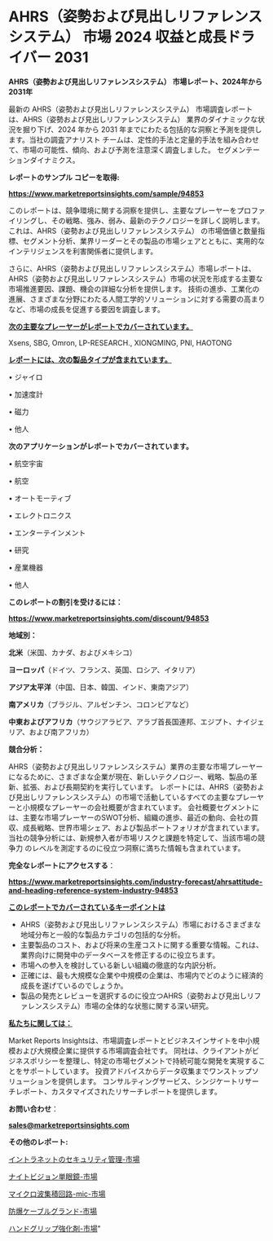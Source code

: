 # AHRS（姿勢および見出しリファレンスシステム） 市場 2024 収益と成長ドライバー 2031

<strong>AHRS（姿勢および見出しリファレンスシステム） 市場レポート、2024年から2031年</strong>

最新の AHRS（姿勢および見出しリファレンスシステム） 市場調査レポートは、AHRS（姿勢および見出しリファレンスシステム） 業界のダイナミックな状況を掘り下げ、2024 年から 2031 年までにわたる包括的な洞察と予測を提供します。当社の調査アナリスト チームは、定性的手法と定量的手法を組み合わせて、市場の可能性、傾向、および予測を注意深く調査しました。 セグメンテーションダイナミクス。



<strong>レポートのサンプル コピーを取得:</strong> <a href=https://www.marketreportsinsights.com/sample/94853>

<strong><u>https://www.marketreportsinsights.com/sample/94853</u></strong></a>

このレポートは、競争環境に関する洞察を提供し、主要なプレーヤーをプロファイリングし、その戦略、強み、弱み、最新のテクノロジーを詳しく説明します。 これは、AHRS（姿勢および見出しリファレンスシステム） の市場価値と数量指標、セグメント分析、業界リーダーとその製品の市場シェアとともに、実用的なインテリジェンスを利害関係者に提供します。

さらに、AHRS（姿勢および見出しリファレンスシステム）市場レポートは、AHRS（姿勢および見出しリファレンスシステム）市場の状況を形成する主要な市場推進要因、課題、機会の詳細な分析を提供します。 技術の進歩、工業化の進展、さまざまな分野にわたる人間工学的ソリューションに対する需要の高まりなど、市場の成長を促進する要因を調査します。



<strong><u>次の主要なプレーヤーがレポートでカバーされています。</u></strong>

Xsens, SBG, Omron, LP-RESEARCH., XIONGMING, PNI, HAOTONG



<strong><u><b>レポートには、次の製品タイプが含まれています。</b></u></strong>

• ジャイロ

• 加速度計

• 磁力

• 他人



<strong><b>次のアプリケーションがレポートでカバーされています。</b></strong>

• 航空宇宙

• 航空

• オートモーティブ

• エレクトロニクス

• エンターテインメント

• 研究

• 産業機器

• 他人



<strong><b>このレポートの割引を受けるには：</b></strong><a href=https://www.marketreportsinsights.com/discount/94853>

<strong><u>https://www.marketreportsinsights.com/discount/94853</u></strong></a>



<strong>地域別：</strong>



<strong>北米</strong>（米国、カナダ、およびメキシコ）



<strong>ヨーロッパ</strong>（ドイツ、フランス、英国、ロシア、イタリア）



<strong>アジア太平洋</strong>（中国、日本、韓国、インド、東南アジア）



<strong>南アメリカ</strong>（ブラジル、アルゼンチン、コロンビアなど）



<strong>中東およびアフリカ</strong>（サウジアラビア、アラブ首長国連邦、エジプト、ナイジェリア、および南アフリカ）



<strong>競合分析：</strong>

AHRS（姿勢および見出しリファレンスシステム）業界の主要な市場プレーヤーになるために、さまざまな企業が現在、新しいテクノロジー、戦略、製品の革新、拡張、および長期契約を実行しています。 レポートには、AHRS（姿勢および見出しリファレンスシステム）の市場で活動しているすべての主要なプレーヤーと小規模なプレーヤーの会社概要が含まれています。 会社概要セグメントには、主要な市場プレーヤーのSWOT分析、組織の進歩、最近の動向、会社の買収、成長戦略、世界市場シェア、および製品ポートフォリオが含まれています。 当社の競争分析には、新規参入者が市場リスクと課題を特定して、当該市場の競争力 のレベルを測定するのに役立つ洞察に満ちた情報も含まれています。



<strong>完全なレポートにアクセスする</strong>：

<a href=https://www.marketreportsinsights.com/industry-forecast/ahrsattitude-and-heading-reference-system-industry-94853>

<strong><u>https://www.marketreportsinsights.com/industry-forecast/ahrsattitude-and-heading-reference-system-industry-94853</u></strong></a>



<strong><u><b>このレポートでカバーされているキーポイントは</b></u></strong>
<ul>
  <li>AHRS（姿勢および見出しリファレンスシステム）市場におけるさまざまな地域分布と一般的な製品カテゴリの包括的な分析。</li>
  <li>主要製品のコスト、および将来の生産コストに関する重要な情報。これは、業界向けに開発中のデータベースを修正するのに役立ちます。</li>
  <li>市場への参入を検討している新しい組織の徹底的な内訳分析。</li>
  <li>正確には、最も大規模な企業や中規模の企業は、市場内でどのように経済的成長を遂げているのでしょうか。</li>
  <li>製品の発売とレビューを選択するのに役立つAHRS（姿勢および見出しリファレンスシステム）市場の全体的な状態に関する深い研究。</li>
</ul>


<strong><u><b>私たちに関しては：</b></u></strong>

Market Reports Insightsは、市場調査レポートとビジネスインサイトを中小規模および大規模企業に提供する市場調査会社です。 同社は、クライアントがビジネスポリシーを整理し、特定の市場セグメントで持続可能な開発を実現することをサポートしています。 投資アドバイスからデータ収集までワンストップソリューションを提供します。 コンサルティングサービス、シンジケートリサーチレポート、カスタマイズされたリサーチレポートを提供します。



<strong><b>お問い合わせ</b></strong>：

<a href=mailto:sales@marketreportsinsights.com>

<strong><u>sales@marketreportsinsights.com</u></strong></a>



<strong>その他のレポート:</strong>

<a href=https://www.linkedin.com/pulse/イントラネットのセキュリティ管理-市場-2023-総利益と主要ベンダー-xjtwf/>イントラネットのセキュリティ管理-市場</a>

<a href=https://www.linkedin.com/pulse/ナイトビジョン単眼鏡-市場-2023-総利益と主要ベンダー-2030-analytics-achievers-24-analysis-febjf/>ナイトビジョン単眼鏡-市場</a>

<a href=https://www.linkedin.com/pulse/マイクロ波集積回路-mic-市場-2023-新興市場-将来の動向と市場需要-yifjf/>マイクロ波集積回路-mic-市場</a>

<a href=https://www.linkedin.com/pulse/防爆ケーブルグランド-市場-2030-年までの需要に焦点を当てた-2023-bzv3f/>防爆ケーブルグランド-市場</a>

<a href=https://www.linkedin.com/pulse/ハンドグリップ強化剤-市場-2023-swot-分析と最新イノベーション-rg4of/>ハンドグリップ強化剤-市場</a>"
